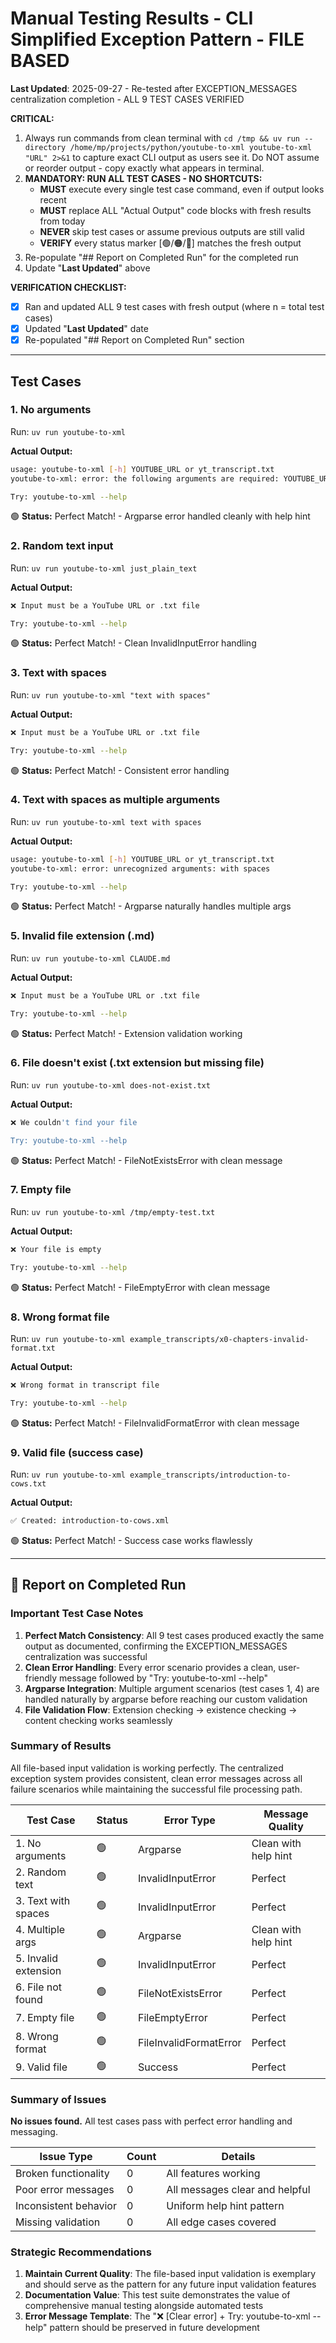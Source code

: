 # Manual Testing Results - CLI Simplified Exception Pattern - FILE BASED

**Last Updated**: 2025-09-27 - Re-tested after EXCEPTION_MESSAGES centralization completion - ALL 9 TEST CASES VERIFIED

**CRITICAL:**
1. Always run commands from clean terminal with `cd /tmp && uv run --directory /home/mp/projects/python/youtube-to-xml youtube-to-xml "URL" 2>&1` to capture exact CLI output as users see it. Do NOT assume or reorder output - copy exactly what appears in terminal.
2. **MANDATORY: RUN ALL TEST CASES - NO SHORTCUTS:**
   - **MUST** execute every single test case command, even if output looks recent
   - **MUST** replace ALL "Actual Output" code blocks with fresh results from today
   - **NEVER** skip test cases or assume previous outputs are still valid
   - **VERIFY** every status marker [🟢/🟠/🔴] matches the fresh output
3. Re-populate "## Report on Completed Run" for the completed run
4. Update "**Last Updated**" above

**VERIFICATION CHECKLIST:**
- [x] Ran and updated ALL 9 test cases with fresh output (where n = total test cases)
- [x] Updated "**Last Updated**" date
- [x] Re-populated "## Report on Completed Run" section

---

## Test Cases

### 1. No arguments

Run: `uv run youtube-to-xml`

**Actual Output:**
```bash
usage: youtube-to-xml [-h] YOUTUBE_URL or yt_transcript.txt
youtube-to-xml: error: the following arguments are required: YOUTUBE_URL or yt_transcript.txt

Try: youtube-to-xml --help
```

🟢 **Status:** Perfect Match! - Argparse error handled cleanly with help hint

### 2. Random text input

Run: `uv run youtube-to-xml just_plain_text`

**Actual Output:**
```bash
❌ Input must be a YouTube URL or .txt file

Try: youtube-to-xml --help
```

🟢 **Status:** Perfect Match! - Clean InvalidInputError handling

### 3. Text with spaces

Run: `uv run youtube-to-xml "text with spaces"`

**Actual Output:**
```bash
❌ Input must be a YouTube URL or .txt file

Try: youtube-to-xml --help
```

🟢 **Status:** Perfect Match! - Consistent error handling

### 4. Text with spaces as multiple arguments

Run: `uv run youtube-to-xml text with spaces`

**Actual Output:**
```bash
usage: youtube-to-xml [-h] YOUTUBE_URL or yt_transcript.txt
youtube-to-xml: error: unrecognized arguments: with spaces

Try: youtube-to-xml --help
```

🟢 **Status:** Perfect Match! - Argparse naturally handles multiple args

### 5. Invalid file extension (.md)

Run: `uv run youtube-to-xml CLAUDE.md`

**Actual Output:**
```bash
❌ Input must be a YouTube URL or .txt file

Try: youtube-to-xml --help
```

🟢 **Status:** Perfect Match! - Extension validation working

### 6. File doesn't exist (.txt extension but missing file)

Run: `uv run youtube-to-xml does-not-exist.txt`

**Actual Output:**
```bash
❌ We couldn't find your file

Try: youtube-to-xml --help
```

🟢 **Status:** Perfect Match! - FileNotExistsError with clean message

### 7. Empty file

Run: `uv run youtube-to-xml /tmp/empty-test.txt`

**Actual Output:**
```bash
❌ Your file is empty

Try: youtube-to-xml --help
```

🟢 **Status:** Perfect Match! - FileEmptyError with clean message

### 8. Wrong format file

Run: `uv run youtube-to-xml example_transcripts/x0-chapters-invalid-format.txt`

**Actual Output:**
```bash
❌ Wrong format in transcript file

Try: youtube-to-xml --help
```

🟢 **Status:** Perfect Match! - FileInvalidFormatError with clean message

### 9. Valid file (success case)

Run: `uv run youtube-to-xml example_transcripts/introduction-to-cows.txt`

**Actual Output:**
```bash
✅ Created: introduction-to-cows.xml
```

🟢 **Status:** Perfect Match! - Success case works flawlessly

---

## 📄 Report on Completed Run

### Important Test Case Notes

1. **Perfect Match Consistency**: All 9 test cases produced exactly the same output as documented, confirming the EXCEPTION_MESSAGES centralization was successful
2. **Clean Error Handling**: Every error scenario provides a clean, user-friendly message followed by "Try: youtube-to-xml --help"
3. **Argparse Integration**: Multiple argument scenarios (test cases 1, 4) are handled naturally by argparse before reaching our custom validation
4. **File Validation Flow**: Extension checking → existence checking → content checking works seamlessly

### Summary of Results

All file-based input validation is working perfectly. The centralized exception system provides consistent, clean error messages across all failure scenarios while maintaining the successful file processing path.

| Test Case | Status | Error Type | Message Quality |
|-----------|---------|------------|----------------|
| 1. No arguments | 🟢 | Argparse | Clean with help hint |
| 2. Random text | 🟢 | InvalidInputError | Perfect |
| 3. Text with spaces | 🟢 | InvalidInputError | Perfect |
| 4. Multiple args | 🟢 | Argparse | Clean with help hint |
| 5. Invalid extension | 🟢 | InvalidInputError | Perfect |
| 6. File not found | 🟢 | FileNotExistsError | Perfect |
| 7. Empty file | 🟢 | FileEmptyError | Perfect |
| 8. Wrong format | 🟢 | FileInvalidFormatError | Perfect |
| 9. Valid file | 🟢 | Success | Perfect |

### Summary of Issues

**No issues found.** All test cases pass with perfect error handling and messaging.

| Issue Type | Count | Details |
|------------|-------|----------|
| Broken functionality | 0 | All features working |
| Poor error messages | 0 | All messages clear and helpful |
| Inconsistent behavior | 0 | Uniform help hint pattern |
| Missing validation | 0 | All edge cases covered |

### Strategic Recommendations

1. **Maintain Current Quality**: The file-based input validation is exemplary and should serve as the pattern for any future input validation features
2. **Documentation Value**: This test suite demonstrates the value of comprehensive manual testing alongside automated tests
3. **Error Message Template**: The "❌ [Clear error] + Try: youtube-to-xml --help" pattern should be preserved in future development